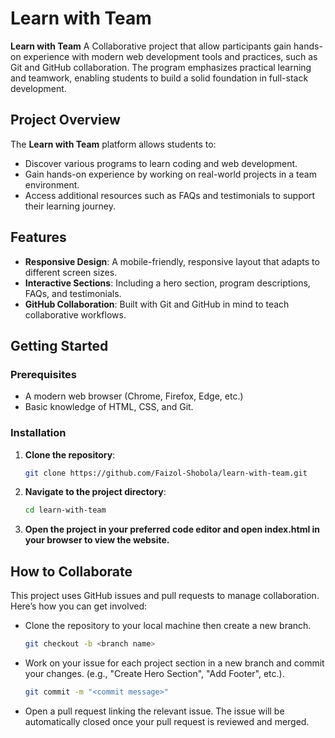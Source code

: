 # Learn with Team

**Learn with Team** A Collaborative project that allow participants gain hands-on experience with modern web development tools and practices, such as Git and GitHub collaboration. The program emphasizes practical learning and teamwork, enabling students to build a solid foundation in full-stack development.

## Project Overview

The **Learn with Team** platform allows students to:
- Discover various programs to learn coding and web development.
- Gain hands-on experience by working on real-world projects in a team environment.
- Access additional resources such as FAQs and testimonials to support their learning journey.

## Features

- **Responsive Design**: A mobile-friendly, responsive layout that adapts to different screen sizes.
- **Interactive Sections**: Including a hero section, program descriptions, FAQs, and testimonials.
- **GitHub Collaboration**: Built with Git and GitHub in mind to teach collaborative workflows.

## Getting Started

### Prerequisites

- A modern web browser (Chrome, Firefox, Edge, etc.)
- Basic knowledge of HTML, CSS, and Git.

### Installation

1. **Clone the repository**:
   ```bash
   git clone https://github.com/Faizol-Shobola/learn-with-team.git

2. **Navigate to the project directory**:
   ```bash
   cd learn-with-team

3. **Open the project in your preferred code editor and open index.html in your browser to view the website.**

## How to Collaborate
This project uses GitHub issues and pull requests to manage collaboration. Here’s how you can get involved:

- Clone the repository to your local machine then create a new branch.
   ```bash
   git checkout -b <branch name>
- Work on your issue for each project section in a new branch and commit your changes. (e.g., "Create Hero Section", "Add Footer", etc.).
   ```bash
   git commit -m "<commit message>"
- Open a pull request linking the relevant issue. The issue will be automatically closed once your pull request is reviewed and merged.
